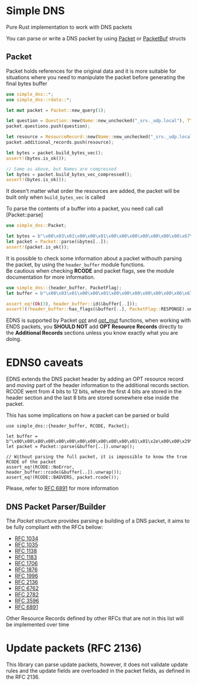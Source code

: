 # Simple DNS
Pure Rust implementation to work with DNS packets

You can parse or write a DNS packet by using [Packet](`Packet`) or [PacketBuf](`PacketBuf`) structs

## Packet
Packet holds references for the original data and it is more suitable for situations where
you need to manipulate the packet before generating the final bytes buffer

```rust
use simple_dns::*;
use simple_dns::rdata::*;

let mut packet = Packet::new_query(1);

let question = Question::new(Name::new_unchecked("_srv._udp.local"), TYPE::TXT.into(), CLASS::IN.into(), false);
packet.questions.push(question);

let resource = ResourceRecord::new(Name::new_unchecked("_srv._udp.local"), CLASS::IN, 10, RData::A(A { address: 10 }));
packet.additional_records.push(resource);

let bytes = packet.build_bytes_vec();
assert!(bytes.is_ok());

// Same as above, but Names are compressed
let bytes = packet.build_bytes_vec_compressed();
assert!(bytes.is_ok());
```
It doesn't matter what order the resources are added, the packet will be built only when `build_bytes_vec` is called

To parse the contents of a buffer into a packet, you need call call [Packet::parse]
```rust
use simple_dns::Packet;

let bytes = b"\x00\x03\x01\x00\x00\x01\x00\x00\x00\x00\x00\x00\x06\x67\x6f\x6f\x67\x6c\x65\x03\x63\x6f\x6d\x00\x00\x01\x00\x01";
let packet = Packet::parse(&bytes[..]);
assert!(packet.is_ok());
```

It is possible to check some information about a packet withouth parsing the packet, by using the `header_buffer` module functions.  
Be cautious when checking **RCODE** and packet flags, see the module documentation for more information.  

```rust
use simple_dns::{header_buffer, PacketFlag};
let buffer = b"\x00\x03\x01\x00\x00\x01\x00\x00\x00\x00\x00\x00\x06\x67\x6f\x6f\x67\x6c\x65\x03\x63\x6f\x6d\x00\x00\x01\x00\x01";

assert_eq!(Ok(3), header_buffer::id(&buffer[..]));
assert!(!header_buffer::has_flags(&buffer[..], PacketFlag::RESPONSE).unwrap());
```

EDNS is supported by Packet [opt](Packet::opt) and [opt_mut](Packet::opt_mut) functions, when working with ENDS packets, 
you **SHOULD NOT** add **OPT Resource Records** directly to the **Additional Records** sections unless you know exactly what you are doing.  


# EDNS0 caveats

EDNS extends the DNS packet header by adding an OPT resource record and *moving* part of the header information to the additional records section. 
RCODE went from 4 bits to 12 bits, where the first 4 bits are stored in the header section and the last 8 bits are stored somewhere else inside the packet.  

This has some implications on how a packet can be parsed or build
```
use simple_dns::{header_buffer, RCODE, Packet};

let buffer = b"\x00\x00\x80\x00\x00\x00\x00\x00\x00\x00\x00\x01\x01\x2e\x00\x00\x29\x01\xf4\x00\x00\x03\x01\x00\x04\x00\x00\x00\x00\x00\x00\x00\x00\x00\x00";
let packet = Packet::parse(&buffer[..]).unwrap();

// Without parsing the full packet, it is impossible to know the true RCODE of the packet
assert_eq!(RCODE::NoError, header_buffer::rcode(&buffer[..]).unwrap());
assert_eq!(RCODE::BADVERS, packet.rcode());
```

Please, refer to [RFC 6891](https://datatracker.ietf.org/doc/html/rfc6891) for more information


## DNS Packet Parser/Builder
The *Packet* structure provides parsing e building of a DNS packet, it aims to be fully compliant with the RFCs bellow:
- [RFC 1034](https://tools.ietf.org/html/rfc1034)
- [RFC 1035](https://tools.ietf.org/html/rfc1035)
- [RFC 1138](https://tools.ietf.org/html/rfc1138)
- [RFC 1183](https://tools.ietf.org/html/rfc1183)
- [RFC 1706](https://tools.ietf.org/html/rfc1706)
- [RFC 1876](https://tools.ietf.org/html/rfc1876)
- [RFC 1996](https://tools.ietf.org/html/rfc1996)
- [RFC 2136](https://tools.ietf.org/html/rfc2136)
- [RFC 6762](https://tools.ietf.org/html/rfc6762)
- [RFC 2782](https://tools.ietf.org/html/rfc2782)
- [RFC 3596](https://tools.ietf.org/html/rfc3596)
- [RFC 6891](https://datatracker.ietf.org/doc/html/rfc6891)

Other Resource Records defined by other RFCs that are not in this list will be implemented over time

# Update packets (RFC 2136)

This library can parse update packets, however, it does not validate update rules and the update fields are overloaded in the packet fields, as defined in the RFC 2136.

